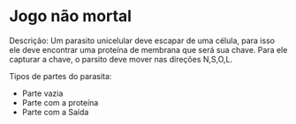 # Jogo não mortal
Descrição: Um parasito unicelular deve escapar de uma célula, para isso ele deve encontrar uma proteína de membrana que será sua chave. Para ele capturar a chave, o parsito deve mover nas direções N,S,O,L.

Tipos de partes do parasita:
- Parte vazia
- Parte com a proteína
- Parte com a Saída